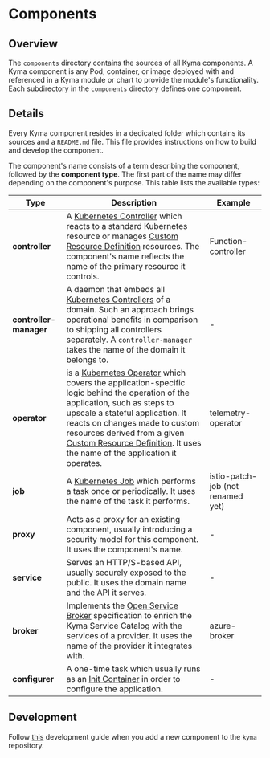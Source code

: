 # Components

## Overview

The `components` directory contains the sources of all Kyma components.
A Kyma component is any Pod, container, or image deployed with and referenced in a Kyma module or chart to provide the module's functionality.
Each subdirectory in the `components` directory defines one component.

## Details

Every Kyma component resides in a dedicated folder which contains its sources and a `README.md` file. This file provides instructions on how to build and develop the component.

The component's name consists of a term describing the component, followed by the **component type**. The first part of the name may differ depending on the component's purpose.
This table lists the available types:

| Type | Description | Example|
|---|---|---|
| **controller** | A [Kubernetes Controller](https://kubernetes.io/docs/concepts/workloads/controllers/) which reacts to a standard Kubernetes resource or manages [Custom Resource Definition](https://kubernetes.io/docs/tasks/access-kubernetes-api/custom-resources/custom-resource-definitions/) resources. The component's name reflects the name of the primary resource it controls.| Function-controller |
| **controller-manager** |A daemon that embeds all [Kubernetes Controllers](https://kubernetes.io/docs/concepts/workloads/controllers/) of a domain. Such an approach brings operational benefits in comparison to shipping all controllers separately. A `controller-manager` takes the name of the domain it belongs to. | - |
| **operator** |is a [Kubernetes Operator](https://coreos.com/operators/) which covers the application-specific logic behind the operation of the application, such as steps to upscale a stateful application. It reacts on changes made to custom resources derived from a given [Custom Resource Definition](https://kubernetes.io/docs/tasks/access-kubernetes-api/custom-resources/custom-resource-definitions/). It uses the name of the application it operates. | telemetry-operator |
| **job** | A [Kubernetes Job](https://kubernetes.io/docs/tasks/job/) which performs a task once or periodically. It uses the name of the task it performs. |istio-patch-job (not renamed yet)|
| **proxy** | Acts as a proxy for an existing component, usually introducing a security model for this component. It uses the component's name. | - |
| **service** | Serves an HTTP/S-based API, usually securely exposed to the public. It uses the domain name and the API it serves.| - |
| **broker** | Implements the [Open Service Broker](https://www.openservicebrokerapi.org/) specification to enrich the Kyma Service Catalog with the services of a provider. It uses the name of the provider it integrates with.| azure-broker |
| **configurer** | A one-time task which usually runs as an [Init Container](https://kubernetes.io/docs/concepts/workloads/pods/init-containers/) in order to configure the application.| - |

## Development

Follow [this](https://github.com/kyma-project/kyma/blob/main/resources/README.md) development guide when you add a new component to the `kyma` repository.
